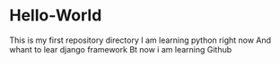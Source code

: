 # Hello-World
This is my first repository directory
I am learning python right now
And whant to lear django framework
Bt now i am learning Github
